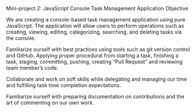 Mini-project 2: JavaScript Console Task Management Application
Objective

We are creating a console-based task management application using pure JavaScript. The application will allow users to perform operations such as creating, viewing, editing, categorizing, searching, and deleting tasks via the console.

Familiarize ourself with best practices using tools such as git version control and GitHub. Applying proper procedural from starting a task, finishing a task, staging, committing, pushing, creating “Pull Request” and reviewing team member’s code.

Collaborate and work on soft skills while delegating and managing our time and fulfilling task time completion expectations.

Familiarize ourself with preparing documentation on contributions and the art of commenting on our own work.